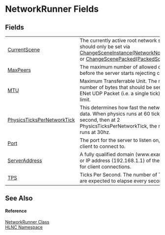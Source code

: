 # NetworkRunner Fields




## Fields
<table>
<tr>
<td><a href="F_HLNC_NetworkRunner_CurrentScene">CurrentScene</a></td>
<td>The currently active root network scene. This should only be set via <a href="M_HLNC_NetworkRunner_ChangeSceneInstance">ChangeSceneInstance(NetworkNodeWrapper)</a> or <a href="M_HLNC_NetworkRunner_ChangeScenePacked">ChangeScenePacked(PackedScene)</a>.</td></tr>
<tr>
<td><a href="F_HLNC_NetworkRunner_MaxPeers">MaxPeers</a></td>
<td>The maximum number of allowed connections before the server starts rejecting clients.</td></tr>
<tr>
<td><a href="F_HLNC_NetworkRunner_MTU">MTU</a></td>
<td>Maximum Transferrable Unit. The maximum number of bytes that should be sent in a single ENet UDP Packet (i.e. a single tick) Not a hard limit.</td></tr>
<tr>
<td><a href="F_HLNC_NetworkRunner_PhysicsTicksPerNetworkTick">PhysicsTicksPerNetworkTick</a></td>
<td>This determines how fast the network sends data. When physics runs at 60 ticks per second, then at 2 PhysicsTicksPerNetworkTick, the network runs at 30hz.</td></tr>
<tr>
<td><a href="F_HLNC_NetworkRunner_Port">Port</a></td>
<td>The port for the server to listen on, and the client to connect to.</td></tr>
<tr>
<td><a href="F_HLNC_NetworkRunner_ServerAddress">ServerAddress</a></td>
<td>A fully qualified domain (www.example.com) or IP address (192.168.1.1) of the host. Used for client connections.</td></tr>
<tr>
<td><a href="F_HLNC_NetworkRunner_TPS">TPS</a></td>
<td>Ticks Per Second. The number of Ticks which are expected to elapse every second.</td></tr>
</table>

## See Also


#### Reference
<a href="T_HLNC_NetworkRunner">NetworkRunner Class</a>  
<a href="N_HLNC">HLNC Namespace</a>  
